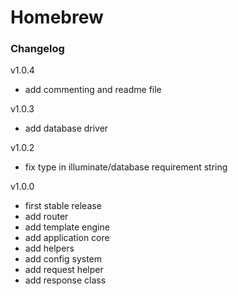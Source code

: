 # Homebrew

### Changelog

v1.0.4
- add commenting and readme file

v1.0.3
- add database driver

v1.0.2
- fix type in illuminate/database requirement string

v1.0.0
- first stable release
- add router
- add template engine
- add application core
- add helpers
- add config system
- add request helper
- add response class
